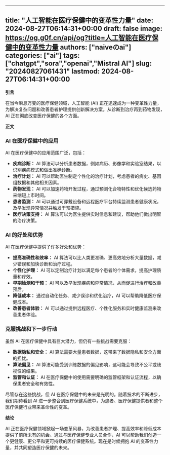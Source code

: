 
---
title: "人工智能在医疗保健中的变革性力量"
date: 2024-08-27T06:14:31+00:00
draft: false
image: https://og.g0f.cn/api/og?title=人工智能在医疗保健中的变革性力量
authors: ["naiveのai"]
categories: ["ai"]
tags: ["chatgpt","sora","openai","Mistral AI"]
slug: "20240827061431"
lastmod: 2024-08-27T06:14:31+00:00
---
**引言**

在当今瞬息万变的医疗保健领域，人工智能 (AI) 正在迅速成为一种变革性力量，为解决复杂问题和改善患者护理提供创新解决方案。从诊断到治疗再到药物发现，AI 正在彻底改变医疗保健的各个方面。

**正文**

### AI 在医疗保健中的应用

AI 在医疗保健中的应用范围广泛，包括：

- **疾病诊断：** AI 算法可以分析患者数据，例如病历、影像学和实验室结果，以识别疾病模式和做出准确诊断。
- **治疗计划：** AI 可以帮助医生制定个性化的治疗计划，考虑患者的病史、基因组数据和其他相关因素。
- **药物发现：** AI 可以加速药物开发过程，通过预测化合物特性和优化候选药物来缩短上市时间。
- **患者监测：** AI 可以通过可穿戴设备和远程医疗平台持续监测患者健康状况，及早发现异常情况并触发干预措施。
- **医疗决策支持：** AI 算法可以为医生提供实时信息和建议，帮助他们做出明智的治疗决策。

### AI 的好处和优势

AI 在医疗保健中提供了许多好处和优势：

- **提高准确性和效率：** AI 算法可以比人类更准确、更高效地分析大量数据，减少错误和加快诊断和治疗过程。
- **个性化护理：** AI 可以定制治疗计划以满足每个患者的个体需求，提高护理质量和疗效。
- **早期检测和干预：** AI 可以及早发现疾病和异常情况，从而促进行治疗和改善预后。
- **降低成本：** 通过自动化任务、减少误诊和优化治疗，AI 可以帮助降低医疗保健成本。
- **改善患者体验：** AI 可以通过提供远程医疗、个性化服务和实时健康监测来改善患者体验。

### 克服挑战和下一步行动

虽然 AI 在医疗保健中具有巨大潜力，但仍有一些挑战需要克服：

- **数据隐私和安全：** AI 算法需要大量患者数据，这带来了数据隐私和安全方面的担忧。
- **算法偏见：** AI 算法可能受到训练数据的偏见影响，这可能会导致不公平或歧视性的结果。
- **监管和认证：** AI 在医疗保健中的使用需要明确的监管框架和认证流程，以确保患者安全和有效性。

尽管存在这些挑战，但 AI 在医疗保健中的未来是光明的。随着技术的不断进步，我们期待看到 AI 进一步整合到医疗保健系统中，为患者、医疗保健提供者和整个医疗保健行业带来革命性的变革。

**结论**

AI 正在医疗保健领域掀起一场变革风暴，为改善患者护理、提高效率和降低成本提供了前所未有的机会。通过与医疗保健专业人员合作，AI 可以帮助我们创造一个更健康、更公平和更可持续的医疗保健系统。现在是时候拥抱 AI 的变革性力量，并共同塑造医疗保健的未来。